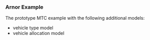 
### Arnor Example

The prototype MTC example with the following additional models:
* vehicle type model
* vehicle allocation model
